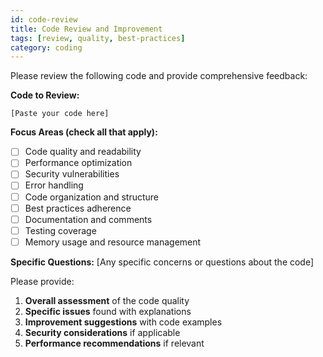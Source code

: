 ```yaml
---
id: code-review
title: Code Review and Improvement
tags: [review, quality, best-practices]
category: coding
---
```


Please review the following code and provide comprehensive feedback:

**Code to Review:**
```
[Paste your code here]
```

**Focus Areas (check all that apply):**
- [ ] Code quality and readability
- [ ] Performance optimization
- [ ] Security vulnerabilities
- [ ] Error handling
- [ ] Code organization and structure
- [ ] Best practices adherence
- [ ] Documentation and comments
- [ ] Testing coverage
- [ ] Memory usage and resource management

**Specific Questions:**
[Any specific concerns or questions about the code]

Please provide:
1. **Overall assessment** of the code quality
2. **Specific issues** found with explanations
3. **Improvement suggestions** with code examples
4. **Security considerations** if applicable
5. **Performance recommendations** if relevant